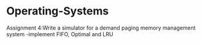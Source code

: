 # Operating-Systems
Assignment 4:Write a simulator for a demand paging memory management system
-implement FIFO, Optimal and LRU
